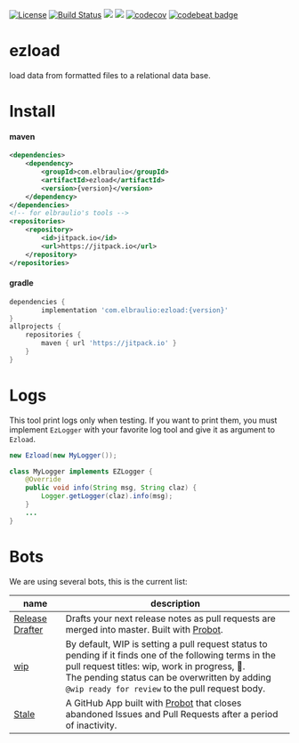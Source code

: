 [![License](https://img.shields.io/badge/license-MIT-green.svg)](https://github.com/elbraulio/ezload/blob/master/LICENSE) [![Build Status](https://travis-ci.org/elbraulio/ezload.svg?branch=master)](https://travis-ci.org/elbraulio/ezload) [![](https://jitpack.io/v/com.elbraulio/ezload.svg)](https://jitpack.io/#com.elbraulio/ezload) [![](https://img.shields.io/badge/javadocs-ok-green.svg)](https://jitpack.io/com/elbraulio/ezload/latest/javadoc/) [![codecov](https://codecov.io/gh/elbraulio/ezload/branch/master/graph/badge.svg)](https://codecov.io/gh/elbraulio/ezload) [![codebeat badge](https://codebeat.co/badges/de82b3a8-e191-4a7e-8728-b829a4cf1484)](https://codebeat.co/projects/github-com-elbraulio-ezload-master)

# ezload

load data from formatted files to a relational data base.

# Install

#### maven

```xml
<dependencies>
    <dependency>
        <groupId>com.elbraulio</groupId>
        <artifactId>ezload</artifactId>
        <version>{version}</version>
    </dependency>
</dependencies>
<!-- for elbraulio's tools -->
<repositories>
	<repository>
	    <id>jitpack.io</id>
	    <url>https://jitpack.io</url>
	</repository>
</repositories>
```

#### gradle

```groovy
dependencies {
        implementation 'com.elbraulio:ezload:{version}'
}
allprojects {
	repositories {
		maven { url 'https://jitpack.io' }
	}
}
```

# Logs

This tool print logs only when testing. If you want to print them, you must implement `EzLogger` with your favorite log tool and give it as argument to `Ezload`.

```java
new Ezload(new MyLogger());

class MyLogger implements EZLogger {
    @Override
    public void info(String msg, String claz) {
        Logger.getLogger(claz).info(msg);
    }
    ...
}
```

# Bots

We are using several bots, this is the current list:

| name                                                         | description                                                  |
| ------------------------------------------------------------ | ------------------------------------------------------------ |
| [Release Drafter](https://github.com/toolmantim/release-drafter) | Drafts your next release notes as pull requests are merged into master. Built with [Probot](https://github.com/probot/probot). |
| [wip](https://github.com/wip/app)                            | By default, WIP is setting a pull request status to pending if it finds one of the following terms in the pull request titles: wip, work in progress, 🚧.<br />The pending status can be overwritten by adding `@wip ready for review` to the pull request body. |
| [Stale](https://github.com/probot/stale)                     | A GitHub App built with [Probot](https://github.com/probot/probot) that closes abandoned Issues and Pull Requests after a period of inactivity. |